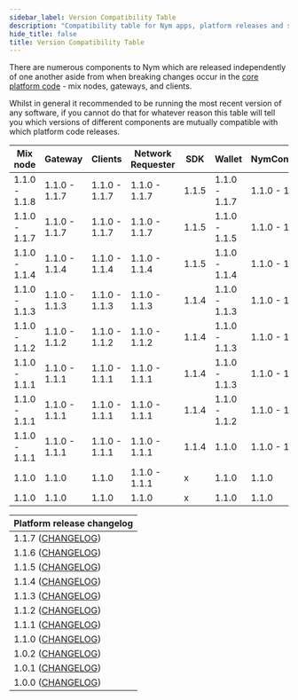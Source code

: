 ```yaml
---
sidebar_label: Version Compatibility Table  
description: "Compatibility table for Nym apps, platform releases and smart contracts"
hide_title: false 
title: Version Compatibility Table
---
```


There are numerous components to Nym which are released independently of one another aside from when breaking changes occur in the [core platform code](https://github.com/nymtech/nym/) - mix nodes, gateways, and clients.  

Whilst in general it recommended to be running the most recent version of any software, if you cannot do that for whatever reason this table will tell you which versions of different components are mutually compatible with which platform code releases.

| Mix node      | Gateway       | Clients       | Network Requester | SDK   | Wallet        | NymConnect    | Network Explorer | Mixnet contract | Vesting contract |
| ------------- | ------------- | ------------- | ----------------- | ----- | ------------- | ------------- | ---------------- | --------------- | ---------------- |
| 1.1.0 - 1.1.8 | 1.1.0 - 1.1.7 | 1.1.0 - 1.1.7 | 1.1.0 - 1.1.7     | 1.1.5 | 1.1.0 - 1.1.7 | 1.1.0 - 1.1.7 | 1.1.0 - 1.1.2    | 1.1.2           | 1.1.2            |
| 1.1.0 - 1.1.7 | 1.1.0 - 1.1.7 | 1.1.0 - 1.1.7 | 1.1.0 - 1.1.7     | 1.1.5 | 1.1.0 - 1.1.5 | 1.1.0 - 1.1.7 | 1.1.0 - 1.1.2    | 1.1.0           | 1.1.0            |
| 1.1.0 - 1.1.4 | 1.1.0 - 1.1.4 | 1.1.0 - 1.1.4 | 1.1.0 - 1.1.4     | 1.1.5 | 1.1.0 - 1.1.4 | 1.1.0 - 1.1.4 | 1.1.0 - 1.1.2    | 1.1.0           | 1.1.0            |
| 1.1.0 - 1.1.3 | 1.1.0 - 1.1.3 | 1.1.0 - 1.1.3 | 1.1.0 - 1.1.3     | 1.1.4 | 1.1.0 - 1.1.3 | 1.1.0 - 1.1.3 | 1.1.0 - 1.1.2    | 1.1.0           | 1.1.0            |
| 1.1.0 - 1.1.2 | 1.1.0 - 1.1.2 | 1.1.0 - 1.1.2 | 1.1.0 - 1.1.2     | 1.1.4 | 1.1.0 - 1.1.3 | 1.1.0 - 1.1.3 | 1.1.0 - 1.1.2    | 1.1.0           | 1.1.0            |
| 1.1.0 - 1.1.1 | 1.1.0 - 1.1.1 | 1.1.0 - 1.1.1 | 1.1.0 - 1.1.1     | 1.1.4 | 1.1.0 - 1.1.3 | 1.1.0 - 1.1.3 | 1.1.0 - 1.1.2    | 1.1.0           | 1.1.0            |
| 1.1.0 - 1.1.1 | 1.1.0 - 1.1.1 | 1.1.0 - 1.1.1 | 1.1.0 - 1.1.1     | 1.1.4 | 1.1.0 - 1.1.2 | 1.1.0 - 1.1.2 | 1.1.0 - 1.1.2    | 1.1.0           | 1.1.0            |
| 1.1.0 - 1.1.1 | 1.1.0 - 1.1.1 | 1.1.0 - 1.1.1 | 1.1.0 - 1.1.1     | 1.1.4 | 1.1.0         | 1.1.0 - 1.1.1 | 1.1.0            | 1.1.0           | 1.1.0            |
| 1.1.0         | 1.1.0         | 1.1.0         | 1.1.0 - 1.1.1     | x     | 1.1.0         | 1.1.0         | 1.1.0            | 1.1.0           | 1.1.0            |
| 1.1.0         | 1.1.0         | 1.1.0         | 1.1.0             | x     | 1.1.0         | 1.1.0         | 1.1.0            | 1.1.0           | 1.1.0            |

| Platform release changelog                                                                       |
| ------------------------------------------------------------------------------------------------ |
| 1.1.7 ([CHANGELOG](https://github.com/nymtech/nym/blob/release/v1.1.7/CHANGELOG.md))             | 
| 1.1.6 ([CHANGELOG](https://github.com/nymtech/nym/blob/release/v1.1.6/CHANGELOG.md))             | 
| 1.1.5 ([CHANGELOG](https://github.com/nymtech/nym/blob/release/v1.1.5/CHANGELOG.md))             | 
| 1.1.4 ([CHANGELOG](https://github.com/nymtech/nym/blob/release/v1.1.4/CHANGELOG.md))             | 
| 1.1.3 ([CHANGELOG](https://github.com/nymtech/nym/blob/release/v1.1.3/CHANGELOG.md))             |
| 1.1.2 ([CHANGELOG](https://github.com/nymtech/nym/blob/develop/CHANGELOG.md))                    |
| 1.1.1 ([CHANGELOG](https://github.com/nymtech/nym/blob/release/nym-connect-v1.1.1/CHANGELOG.md)) |
| 1.1.0 ([CHANGELOG](https://github.com/nymtech/nym/blob/release/v1.1.0/CHANGELOG.md))             |
| 1.0.2 ([CHANGELOG](https://github.com/nymtech/nym/blob/nym-binaries-1.0.2/CHANGELOG.md))         |
| 1.0.1 ([CHANGELOG](https://github.com/nymtech/nym/blob/nym-binaries-1.0.1/CHANGELOG.md))         |
| 1.0.0 ([CHANGELOG](https://github.com/nymtech/nym/blob/nym-binaries-1.0.0/CHANGELOG.md))         |
